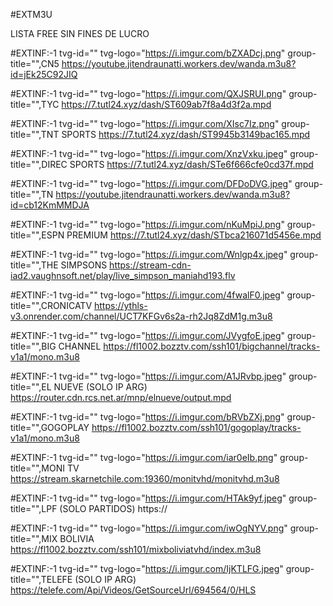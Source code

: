 #EXTM3U

LISTA FREE SIN FINES DE LUCRO

#EXTINF:-1 tvg-id="" tvg-logo="https://i.imgur.com/bZXADcj.png" group-title="",CN5 
https://youtube.jitendraunatti.workers.dev/wanda.m3u8?id=jEk25C92JIQ

#EXTINF:-1 tvg-id="" tvg-logo="https://i.imgur.com/QXJSRUI.png" group-title="",TYC
https://7.tutl24.xyz/dash/ST609ab7f8a4d3f2a.mpd

#EXTINF:-1 tvg-id="" tvg-logo="https://i.imgur.com/XIsc7Iz.png" group-title="",TNT SPORTS 
https://7.tutl24.xyz/dash/ST9945b3149bac165.mpd

#EXTINF:-1 tvg-id="" tvg-logo="https://i.imgur.com/XnzVxku.jpeg" group-title="",DIREC SPORTS 
https://7.tutl24.xyz/dash/STe6f666cfe0cd37f.mpd

#EXTINF:-1 tvg-id="" tvg-logo="https://i.imgur.com/DFDoDVG.jpeg" group-title="",TN
https://youtube.jitendraunatti.workers.dev/wanda.m3u8?id=cb12KmMMDJA

#EXTINF:-1 tvg-id="" tvg-logo="https://i.imgur.com/nKuMpiJ.png" group-title="",ESPN PREMIUM 
https://7.tutl24.xyz/dash/STbca216071d5456e.mpd

#EXTINF:-1 tvg-id="" tvg-logo="https://i.imgur.com/Wnlgp4x.jpeg" group-title="",THE SIMPSONS
https://stream-cdn-iad2.vaughnsoft.net/play/live_simpson_maniahd193.flv

#EXTINF:-1 tvg-id="" tvg-logo="https://i.imgur.com/4fwalF0.jpeg" group-title="",CRONICATV
https://ythls-v3.onrender.com/channel/UCT7KFGv6s2a-rh2Jq8ZdM1g.m3u8

#EXTINF:-1 tvg-id="" tvg-logo="https://i.imgur.com/JVygfoE.jpeg" group-title="",BIG CHANNEL
https://fl1002.bozztv.com/ssh101/bigchannel/tracks-v1a1/mono.m3u8

#EXTINF:-1 tvg-id="" tvg-logo="https://i.imgur.com/A1JRvbp.jpeg" group-title="",EL NUEVE (SOLO IP ARG)
https://router.cdn.rcs.net.ar/mnp/elnueve/output.mpd

#EXTINF:-1 tvg-id="" tvg-logo="https://i.imgur.com/bRVbZXj.png" group-title="",GOGOPLAY
https://fl1002.bozztv.com/ssh101/gogoplay/tracks-v1a1/mono.m3u8

#EXTINF:-1 tvg-id="" tvg-logo="https://i.imgur.com/iar0eIb.png" group-title="",MONI TV
https://stream.skarnetchile.com:19360/monitvhd/monitvhd.m3u8

#EXTINF:-1 tvg-id="" tvg-logo="https://i.imgur.com/HTAk9yf.jpeg" group-title="",LPF (SOLO PARTIDOS)
https://

#EXTINF:-1 tvg-id="" tvg-logo="https://i.imgur.com/iwOgNYV.png" group-title="",MIX BOLIVIA
https://fl1002.bozztv.com/ssh101/mixboliviatvhd/index.m3u8

#EXTINF:-1 tvg-id="" tvg-logo="https://i.imgur.com/IjKTLFG.jpeg" group-title="",TELEFE (SOLO IP ARG)
https://telefe.com/Api/Videos/GetSourceUrl/694564/0/HLS

